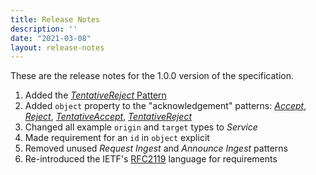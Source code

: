 ```yaml
---
title: Release Notes
description: ''
date: "2021-03-08"
layout: release-notes
---
```


These are the release notes for the 1.0.0 version of the specification.

1. Added the [_TentativeReject_ Pattern](/specification/1.0.0/tentative-reject)
2. Added `object` property to the "acknowledgement" patterns: [_Accept_](/specification/1.0.0/accept), [_Reject_](/specification/1.0.0/reject), [_TentativeAccept_](/specification/1.0.0/tentative-accept), [_TentativeReject_](/specification/1.0.0/tentative-reject)
3. Changed all example `origin` and `target` types to _Service_
4. Made requirement for an `id` in `object` explicit
5. Removed unused *Request Ingest* and *Announce Ingest* patterns
6. Re-introduced the IETF's [RFC2119](https://www.ietf.org/rfc/rfc2119.txt) language for requirements